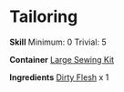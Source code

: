 <!-- TITLE: Leather -->
<!-- SUBTITLE: A piece of leather made from tanned flesh -->

# Tailoring
**Skill**
Minimum: 0
Trivial: 5

**Container**
[Large Sewing Kit](large-sewing-kit)

**Ingredients**
[Dirty Flesh](dirty-flesh) x 1
